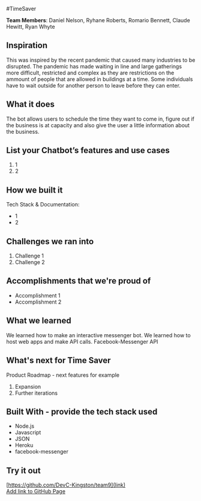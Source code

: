 #TimeSaver

[//]: <> (Please use this Winning Hackathon Application as an example:
https://devpost.com/software/rewise-ai-powered-revision-bot)

**Team Members**: Daniel Nelson, Ryhane Roberts, Romario Bennett, Claude Hewitt, Ryan Whyte

## Inspiration

This was inspired by the recent pandemic that caused many industries to be disrupted. The pandemic has made waiting in line and large gatherings more difficult, restricted and complex as they are restrictions on the ammount of people that are allowed in buildings at a time. Some individuals have to wait outside for another person to leave before they can enter.

## What it does
The bot allows users to schedule the time they want to come in, figure out if the business is at capacity and also give the user a little information about the business.


## List your Chatbot’s features and use cases
1. 1
1. 2


## How we built it
Tech Stack & Documentation:
* 1
* 2


## Challenges we ran into
1. Challenge 1
1. Challenge 2
 
 
## Accomplishments that we're proud of
* Accomplishment 1
* Accomplishment 2


## What we learned
We learned how to make an interactive messenger bot.
We learned how to host web apps and make API calls.
Facebook-Messenger API



## What's next for Time Saver
Product Roadmap - next features for example
1. Expansion
1. Further iterations


## Built With - provide the tech stack used 
* Node.js
* Javascript
* JSON
* Heroku
* facebook-messenger


## Try it out
[https://github.com/DevC-Kingston/team9](link) </br>
[Add link to GitHub Page](link)
